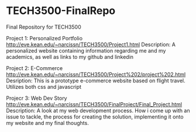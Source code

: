 # TECH3500-FinalRepo
Final Repository for TECH3500

Project 1: Personalized Portfolio
http://eve.kean.edu/~narcissn/TECH3500/Project1.html
Description: A personalized website containing information regarding me and my academics, as well as links to my github and linkedin

Project 2: E-Commerce 
http://eve.kean.edu/~narcissn/TECH3500/Project%202/project%202.html
Desription: This is a prototype e-commerce website based on flight travel. Utilizes both css and javascript 

Projecr 3: Web Dev Story
http://eve.kean.edu/~narcissn/TECH3500/FinalProject/Final_Project.html
Description: A look at my web development process. How i come up with an issue to tackle, the process for creating the solution, implementing it onto my website and my final thoughts.
